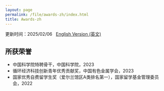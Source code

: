 ```yaml
---
layout: page
permalink: /file/awards-zh/index.html
title: Awards-zh
---
```


更新时间：2025/02/06 &nbsp; [English Version (英文)](https://bentengwu77.github.io/awards/)

## 所获荣誉

- 中国科学院特聘骨干，中国科学院，2023
- 循环经济科技创新青年优秀贡献奖，中国有色金属学会，2023
- 国家优秀自费留学生奖（爱尔兰馆区A类排名第一），国家留学基金管理委员会，2022

